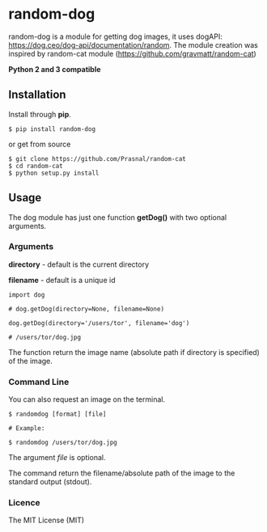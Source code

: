 # random-dog

random-dog is a module for getting dog images, it uses dogAPI: https://dog.ceo/dog-api/documentation/random.
The module creation was inspired by random-cat module (https://github.com/gravmatt/random-cat)

**Python 2 and 3 compatible**

## Installation

Install through **pip**.

```
$ pip install random-dog
```

or get from source

```
$ git clone https://github.com/Prasnal/random-cat
$ cd random-cat
$ python setup.py install
```

## Usage

The dog module has just one function **getDog()** with two optional arguments.

### Arguments

**directory** - default is the current directory

**filename** - default is a unique id

```
import dog

# dog.getDog(directory=None, filename=None)

dog.getDog(directory='/users/tor', filename='dog')

# /users/tor/dog.jpg
```

The function return the image name (absolute path if directory is specified) of the image.

### Command Line

You can also request an image on the terminal.

```
$ randomdog [format] [file]

# Example:

$ randomdog /users/tor/dog.jpg
```

The argument _file_ is optional.

The command return the filename/absolute path of the image to the standard output (stdout).

### Licence

The MIT License (MIT)

